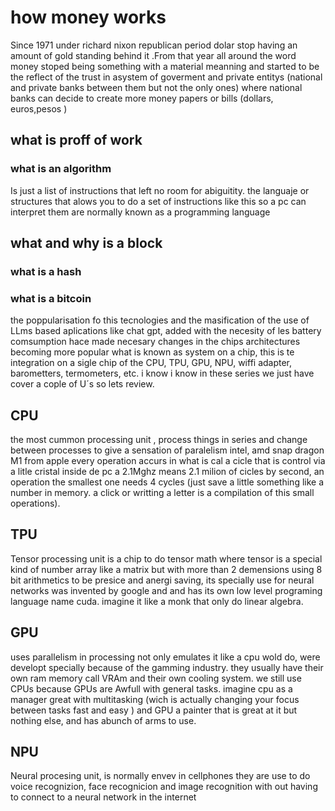 # how money works

Since 1971  under richard nixon republican period dolar stop having an amount of gold  standing behind  it .From that year all around
the word money stoped being something with a material meanning and started  to be the reflect of the trust in asystem of goverment and 
private entitys (national and private banks between them but not the only ones) where national banks can decide to create more
money papers or bills (dollars, euros,pesos )

## what is proff of work
### what is an algorithm
Is just a list of instructions that left no room for abiguitity. the languaje or structures  that alows you to  do a set of instructions
like this so a pc can interpret them  are normally known as a programming language
## what and why is a block

### what is a hash

### what is a bitcoin

the poppularisation fo this tecnologies and the masification of the use of LLms based aplications like chat gpt, added with the 
necesity of les battery comsumption  hace made necesary changes in the  chips architectures becoming more popular what is known 
as system on a chip, this is te integration on a sigle chip of  the CPU, TPU, GPU, NPU, wiffi adapter, barometters, termometers, etc.
i know i know in these series we just have cover a cople of U´s so lets review.

## CPU
the most cummon  processing unit , process things in series and change between processes to give a sensation of paralelism
intel, amd snap dragon M1 from apple every operation accurs in what is cal a cicle  that is control via a litle cristal inside de pc
a 2.1Mghz means 2.1 milion of cicles by second, an operation the smallest one needs  4 cycles (just save  a little
 something like a number in memory. a click or writting a letter is a compilation of this small operations).

## TPU

Tensor processing unit is a chip to do  tensor math where tensor is a special kind of number array like a matrix but
 with more than 2 demensions using  8 bit arithmetics to be presice and anergi saving, its specially use for neural 
networks was invented by google and  and has its own low level programing language name cuda. imagine it like
a monk that only do linear algebra.

## GPU

uses parallelism in processing not only emulates it like a cpu wold do, were developt specially because of the gamming
industry. they usually have their own  ram memory  call VRAm and their own cooling system. we still use CPUs because GPUs are 
Awfull with general tasks. imagine cpu as a manager great with multitasking (wich is actually changing your focus between tasks
fast and easy ) and GPU a painter that is great at it but nothing else, and has abunch of arms to use.

## NPU

Neural procesing unit, is normally envev in cellphones they are use to do voice recognizion, face recognicion  and image 
recognition with out having to connect to a  neural network in the internet
